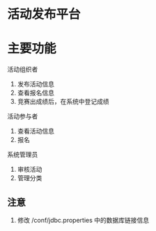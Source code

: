 # 活动发布平台

# 主要功能

活动组织者
1. 发布活动信息
2. 查看报名信息
3. 竞赛出成绩后，在系统中登记成绩

活动参与者
1. 查看活动信息
2. 报名

系统管理员
1. 审核活动
2. 管理分类

## 注意

1. 修改 /conf/jdbc.properties 中的数据库链接信息
